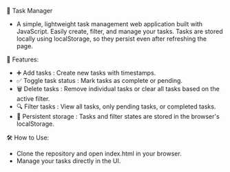 📝 Task Manager
* A simple, lightweight task management web application built with JavaScript. Easily create, filter, and manage your tasks. Tasks are stored locally using localStorage, so they persist even after refreshing the page.

🚀 Features:
- ➕ Add tasks : Create new tasks with timestamps.
- ✅ Toggle task status : Mark tasks as complete or pending.
- 🗑️ Delete tasks : Remove individual tasks or clear all tasks based on the active filter.
- 🔍 Filter tasks : View all tasks, only pending tasks, or completed tasks.
- 💾 Persistent storage : Tasks and filter states are stored in the browser's localStorage.

🛠️ How to Use:
- Clone the repository and open index.html in your browser.
- Manage your tasks directly in the UI.
